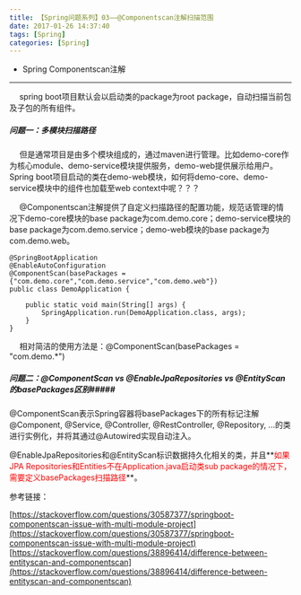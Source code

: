 ```yaml
---
title: 【Spring问题系列】03——@Componentscan注解扫描范围
date: 2017-01-26 14:37:40
tags: [Spring]
categories: [Spring]
---
```

- Spring Componentscan注解
<!-- more -->

--------------------------------

&ensp; &ensp;spring boot项目默认会以启动类的package为root package，自动扫描当前包及子包的所有组件。

##### 问题一：多模块扫描路径 #####
&ensp; &ensp;但是通常项目是由多个模块组成的，通过maven进行管理。比如demo-core作为核心module、demo-service模块提供服务，demo-web提供展示给用户。Spring boot项目启动的类在demo-web模块，如何将demo-core、demo-service模块中的组件也加载至web context中呢？？？

&ensp; &ensp;@Componentscan注解提供了自定义扫描路径的配置功能，规范话管理的情况下demo-core模块的base package为com.demo.core；demo-service模块的base package为com.demo.service；demo-web模块的base package为com.demo.web。
	
	@SpringBootApplication
	@EnableAutoConfiguration
	@ComponentScan(basePackages = {"com.demo.core","com.demo.service","com.demo.web"})
	public class DemoApplication {
	
	    public static void main(String[] args) {
	        SpringApplication.run(DemoApplication.class, args);
	    }
	}

&ensp; &ensp;相对简洁的使用方法是：@ComponentScan(basePackages = "com.demo.*")

##### 问题二：*@ComponentScan* vs *@EnableJpaRepositories* vs  *@EntityScan*的*basePackages*区别#####

@ComponentScan表示Spring容器将basePackages下的所有标记注解@Component, @Service, @Controller, @RestController, @Repository, ...的类进行实例化，并将其通过@Autowired实现自动注入。

@EnableJpaRepositories和@EntityScan标识数据持久化相关的类，并且**<span style="color:red">如果JPA Repositories和Entities不在Application.java启动类sub package的情况下，需要定义basePackages扫描路径</span>**。



参考链接：

[https://stackoverflow.com/questions/30587377/springboot-componentscan-issue-with-multi-module-project](https://stackoverflow.com/questions/30587377/springboot-componentscan-issue-with-multi-module-project)
[https://stackoverflow.com/questions/38896414/difference-between-entityscan-and-componentscan](https://stackoverflow.com/questions/38896414/difference-between-entityscan-and-componentscan)
